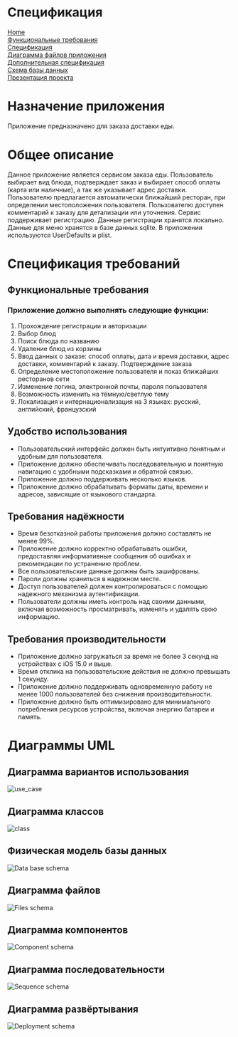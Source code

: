 # Спецификация

[Home](index.md)    
[Функциональные требования](functionalRequirements.md)  
[Спецификация](specification.md)  
[Диаграмма файлов приложения](filesSchema.md)   
[Дополнительная спецификация](dopSpecification.md)  
[Схема базы данных](databaseSchema.md)          
[Презентация проекта](projectPresentation.md)         

# Назначение приложения
Приложение предназначено для заказа доставки еды.

# Общее описание
Данное приложение является сервисом заказа еды. Пользователь выбирает вид блюда, подтверждает заказ и выбирает способ оплаты (карта или наличные), а так же указывает адрес доставки. Пользователю предлагается автоматически ближайший ресторан, при определении местоположения пользователя. Пользователю доступен комментарий к заказу для детализации или уточнения. Сервис поддерживает регистрацию. Данные регистрации хранятся локально. Данные для меню хранятся в базе данных sqlite. В приложении используются UserDefaults и plist.

# Спецификация требований

## Функциональные требования

### Приложение должно выполнять следующие функции:
1. Прохождение регистрации и авторизации
2. Выбор блюд
3. Поиск блюда по названию
4. Удаление блюд из корзины
5. Ввод данных о заказе: способ оплаты, дата и время доставки, адрес доставки, комментарий к заказу. Подтверждение заказа
6. Определение местоположение пользователя и показ ближайших ресторанов сети
7. Изменение логина, электронной почты, пароля пользователя
8. Возможность изменить на тёмную/светлую тему
9. Локализация и интернационализация на 3 языках: русский, английский, французский

## Удобство использования
* Пользовательский интерфейс должен быть интуитивно понятным и удобным для пользователя.
* Приложение должно обеспечивать последовательную и понятную навигацию с удобными подсказками и обратной связью.
* Приложение должно поддерживать несколько языков.
* Приложение должно обрабатывать форматы даты, времени и адресов, зависящие от языкового стандарта.
 
## Требования надёжности
* Время безотказной работы приложения должно составлять не менее 99%.
* Приложение должно корректно обрабатывать ошибки, предоставляя информативные сообщения об ошибках и рекомендации по устранению проблем.
* Все пользовательские данные должны быть зашифрованы.
* Пароли должны храниться в надежном месте.
* Доступ пользователей должен контролироваться с помощью надежного механизма аутентификации.
* Пользователи должны иметь контроль над своими данными, включая возможность просматривать, изменять и удалять свою информацию.

## Требования производительности
* Приложение должно загружаться за время не более 3 секунд на устройствах с iOS 15.0 и выше.
* Время отклика на пользовательские действия не должно превышать 1 секунду.
* Приложение должно поддерживать одновременную работу не менее 1000 пользователей без снижения производительности.
* Приложение должно быть оптимизировано для минимального потребления ресурсов устройства, включая энергию батареи и память.

# Диаграммы UML

## Диаграмма вариантов использования
![use_case](https://github.com/fpmi-tp2024/tpmp-rvn-lab10-libra/blob/5cf92142b8b793dd6408e8dc3335ca8f5aa26e16/img/diagrams/useCase.jpeg?raw=true)

## Диаграмма классов
![class](https://github.com/fpmi-tp2024/tpmp-rvn-lab10-libra/blob/4dbf94b7958bfa4581b11ee9677aee3330fed899/img/diagrams/classImg.jpeg?raw=true)

## Физическая модель базы данных
![Data base schema](https://github.com/fpmi-tp2024/tpmp-rvn-lab10-libra/blob/c6be41019be8de8aa56a439e9781663bf313a9bb/img/diagrams/db.png?raw=true)
## Диаграмма файлов
![Files schema](https://github.com/fpmi-tp2024/tpmp-rvn-lab10-libra/blob/1dde058573206e2963f07c2549f973077fc4a722/img/diagrams/files.jpeg?raw=true)

## Диаграмма компонентов
![Component schema](https://github.com/fpmi-tp2024/tpmp-rvn-lab10-libra/blob/d6839e02f8bc6f0a5c776e4280449d8593e7dd4a/img/diagrams/componentFoodie.jpeg?raw=true)

## Диаграмма последовательности
![Sequence schema](https://github.com/fpmi-tp2024/tpmp-rvn-lab10-libra/blob/d6839e02f8bc6f0a5c776e4280449d8593e7dd4a/img/diagrams/sequenceFoodie.jpeg?raw=true)

## Диаграмма развёртывания
![Deployment schema](https://github.com/fpmi-tp2024/tpmp-rvn-lab10-libra/blob/d6839e02f8bc6f0a5c776e4280449d8593e7dd4a/img/diagrams/foodiedeployment.jpeg?raw=true)
